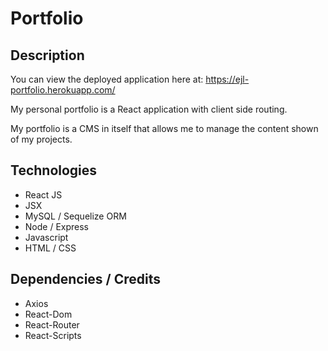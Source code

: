 
# Portfolio

## Description

You can view the deployed application here at: https://ejl-portfolio.herokuapp.com/

My personal portfolio is a React application with client side routing.

My portfolio is a CMS in itself that allows me to manage the content shown of my projects.

## Technologies

* React JS
* JSX
* MySQL / Sequelize ORM
* Node / Express
* Javascript
* HTML / CSS

## Dependencies / Credits

* Axios
* React-Dom
* React-Router
* React-Scripts
